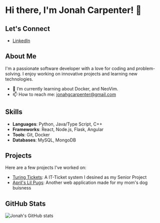 # Hi there, I'm Jonah Carpenter! 👋

## Let's Connect
- [LinkedIn](https://www.linkedin.com/in/jonah-carpenter-aa2644264/)

## About Me
I'm a passionate software developer with a love for coding and problem-solving. I enjoy working on innovative projects and learning new technologies.

- 🌱 I’m currently learning about Docker, and NeoVim.
- 📫 How to reach me: [jonahgcarpenter@gmail.com](mailto:jonahgcarpenter@gmail.com)

## Skills
- **Languages**: Python, Java/Type Script, C++ 
- **Frameworks**: React, Node.js, Flask, Angular
- **Tools**: Git, Docker
- **Databases**: MySQL, MongoDB

## Projects
Here are a few projects I've worked on:

- [Turing Tickets](https://github.com/jonahgcarpenter/Turing-Tickets): A IT-Ticket system I desined as my Senior Project
- [April's Lil Pugs](https://github.com/jonahgcarpenter/aprilslilpugs): Another web application made for my mom's dog buisness

## GitHub Stats
![Jonah's GitHub stats](https://github-readme-stats.vercel.app/api?username=jonahgcarpenter&show_icons=true&theme=radical)
